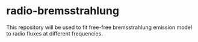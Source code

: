# radio-bremsstrahlung
This repository will be used to fit free-free bremsstrahlung emission model to radio fluxes at different frequencies.
